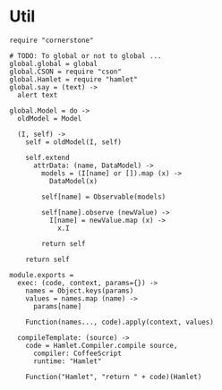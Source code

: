 Util
====

    require "cornerstone"

    # TODO: To global or not to global ...
    global.global = global
    global.CSON = require "cson"
    global.Hamlet = require "hamlet"
    global.say = (text) ->
      alert text

    global.Model = do ->
      oldModel = Model

      (I, self) ->
        self = oldModel(I, self)

        self.extend
          attrData: (name, DataModel) ->
            models = (I[name] or []).map (x) ->
              DataModel(x)

            self[name] = Observable(models)

            self[name].observe (newValue) ->
              I[name] = newValue.map (x) ->
                x.I

            return self

        return self

    module.exports =
      exec: (code, context, params={}) ->
        names = Object.keys(params)
        values = names.map (name) ->
          params[name]

        Function(names..., code).apply(context, values)

      compileTemplate: (source) ->
        code = Hamlet.Compiler.compile source,
          compiler: CoffeeScript
          runtime: "Hamlet"

        Function("Hamlet", "return " + code)(Hamlet)
